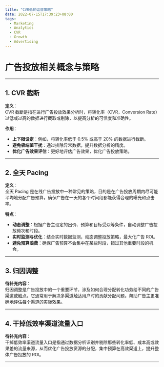 ```yaml
---
title: "CVR低的运营策略"
date: 2022-07-15T17:39:23+08:00
tags:
  - Marketing
  - Analytics
  - CVR
  - Growth
  - Advertising
---
```


# 广告投放相关概念与策略

---

## 1. CVR 截断

**定义**：  
CVR 截断是指在进行广告投放效果分析时，将转化率（CVR，Conversion Rate）过低或过高的数据进行截取或剔除，以提高分析的可信度和准确性。

**作用**：  
- **上下限设定**：例如，将转化率低于 0.5% 或高于 20% 的数据进行截断。  
- **避免极端值干扰**：通过排除异常数据，提升数据分析的精度。  
- **优化广告效果评估**：更好地评估广告效果，优化广告投放策略。  

---

## 2. 全天 Pacing

**定义**：  
全天 Pacing 是在线广告投放中一种常见的策略，目的是在广告投放周期内尽可能平均地分配广告预算，确保广告在一天的各个时间段都能获得合理的曝光和点击率。

**特点**：  
- **动态调整**：根据广告主设定的出价、预算和目标受众等条件，自动调整广告投放频次和时段。  
- **实时监测与优化**：结合实时数据监测，动态调整投放策略，最大化广告 ROI。  
- **避免预算浪费**：确保广告预算不会集中在某些时段，错过其他重要时段的机会。  

---

## 3. 归因调整

**待补充内容**：  
归因调整是广告投放中的一个重要环节，涉及如何合理分配转化功劳给不同的广告渠道或触点。它通常用于解决多渠道触达用户时的贡献分配问题，帮助广告主更准确地评估每个渠道的实际效果。

---

## 4. 干掉低效率渠道流量入口

**待补充内容**：  
干掉低效率渠道流量入口是指通过数据分析识别并剔除那些转化率低、成本高或效果差的流量来源，从而优化广告投放资源的分配，集中预算在高效渠道上，提升整体广告投放的 ROI。

---

